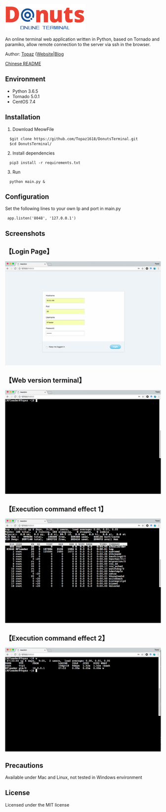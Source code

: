 <img src='static/img/donuts_logo.png' title='
DonutsTerminal, A online termainal'>
 

An online terminal web application written in Python, based on Tornado and paramiko, allow remote connection to the server via ssh in the browser. 

Author: [Topaz](https://topaz1618.github.io/about) ([Website](http://topazaws.com/)|[Blog](https://topaz1618.github.io/blog/)

[Chinese README](https://github.com/Topaz1618/DonutsTerminal/blob/master/README_CN.markdown)


## Environment
- Python 3.6.5
- Tornado 5.0.1
- CentOS 7.4

## Installation
1. Download MeowFile

```
  $git clone https://github.com/Topaz1618/DonutsTerminal.git
  $cd DonutsTerminal/
```

2. Install dependencies
```
  pip3 install -r requirements.txt
```
3. Run
```
  python main.py &
```

## Configuration

Set the following lines to your own Ip and port in main.py
```
 app.listen('8048', '127.0.0.1')
```


## Screenshots

## 【Login Page】
![avatar](static/img/login.png)

## 【Web version terminal】
![avatar](static/img/terminal.png)

## 【Execution command effect 1】
![avatar](static/img/terminal1.png)

## 【Execution command effect 2】
![avatar](static/img/terminal2.png)


## Precautions
Available under Mac and Linux, not tested in Windows environment

## License
Licensed under the MIT license
